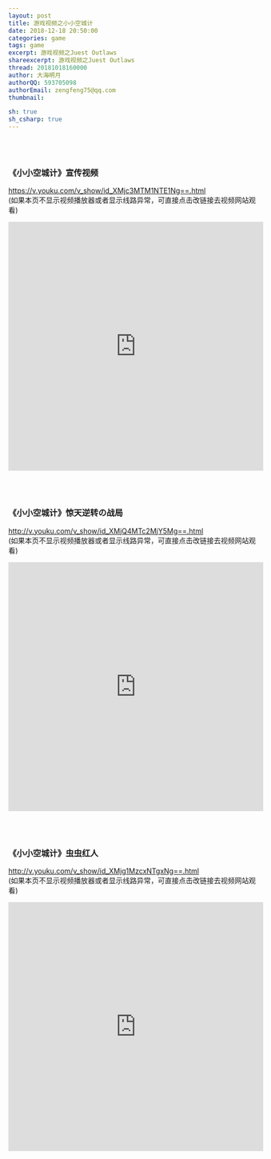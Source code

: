 ```yaml
---
layout: post
title: 游戏视频之小小空城计
date: 2018-12-18 20:50:00
categories: game
tags: game
excerpt: 游戏视频之Juest Outlaws
shareexcerpt: 游戏视频之Juest Outlaws
thread: 20181018160000
author: 大海明月
authorQQ: 593705098
authorEmail: zengfeng75@qq.com
thumbnail: 

sh: true
sh_csharp: true
---
```





<br>
<br>

### 《小小空城计》宣传视频

<a href="https://v.youku.com/v_show/id_XMjc3MTM1NTE1Ng==.html" target="_blank">https://v.youku.com/v_show/id_XMjc3MTM1NTE1Ng==.html</a><br>
(如果本页不显示视频播放器或者显示线路异常，可直接点击改链接去视频网站观看)<br>


<p><iframe height=498 width=510 src='http://player.youku.com/embed/XMjc3MTM1NTE1Ng==' frameborder="0" allowfullscreen="true" width="100%" height="600"></iframe></p>


<br>
<br>

### 《小小空城计》惊天逆转の战局

<a href="http://v.youku.com/v_show/id_XMjQ4MTc2MjY5Mg==.html" target="_blank"> http://v.youku.com/v_show/id_XMjQ4MTc2MjY5Mg==.html</a><br>
(如果本页不显示视频播放器或者显示线路异常，可直接点击改链接去视频网站观看)<br>

<p><iframe height=498 width=510 src='http://player.youku.com/embed/XMjQ4MTc2MjY5Mg==' frameborder="0" allowfullscreen="true" width="100%" height="600"></iframe></p>


<br>
<br>

### 《小小空城计》虫虫红人


<a href="http://v.youku.com/v_show/id_XMjg1MzcxNTgxNg==.html" target="_blank"> http://v.youku.com/v_show/id_XMjg1MzcxNTgxNg==.html</a><br>
(如果本页不显示视频播放器或者显示线路异常，可直接点击改链接去视频网站观看)<br>

<p><iframe height=498 width=510 src='http://player.youku.com/embed/XMjg1MzcxNTgxNg==' frameborder="0" allowfullscreen="true" width="100%" height="600"></iframe></p>